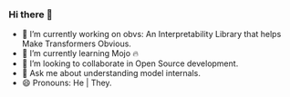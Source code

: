 ### Hi there 👋

- 🔭 I’m currently working on obvs: An Interpretability Library that helps Make Transformers Obvious.
- 🌱 I’m currently learning Mojo 🔥
- 👯 I’m looking to collaborate in Open Source development.
- 💬 Ask me about understanding model internals.
- 😄 Pronouns: He | They.
